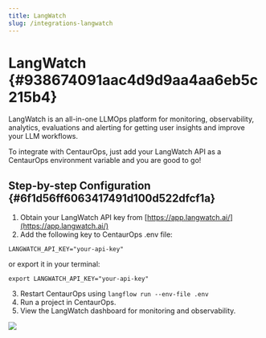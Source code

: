 ```yaml
---
title: LangWatch
slug: /integrations-langwatch
---
```




# LangWatch {#938674091aac4d9d9aa4aa6eb5c215b4}


LangWatch is an all-in-one LLMOps platform for monitoring, observability, analytics, evaluations and alerting for getting user insights and improve your LLM workflows.


To integrate with CentaurOps, just add your LangWatch API as a CentaurOps environment variable and you are good to go!


## Step-by-step Configuration {#6f1d56ff6063417491d100d522dfcf1a}

1. Obtain your LangWatch API key from [https://app.langwatch.ai/](https://app.langwatch.ai/)
2. Add the following key to CentaurOps .env file:

```shell
LANGWATCH_API_KEY="your-api-key"
```


or export it in your terminal:


```shell
export LANGWATCH_API_KEY="your-api-key"
```

3. Restart CentaurOps using `langflow run --env-file .env`
4. Run a project in CentaurOps.
5. View the LangWatch dashboard for monitoring and observability.

![](/img/langwatch-dashboard.png)

